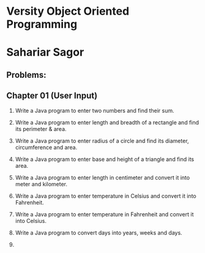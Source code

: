 # Versity Object Oriented Programming 
# Sahariar Sagor 

## Problems: 
## Chapter 01 (User Input)
1. Write a Java program to enter two numbers and find their sum.
2. Write a Java program to enter length and breadth of a rectangle and find its perimeter 
& area.

3.  Write a Java program to enter radius of a circle and find its diameter, circumference 
and area.

4.  Write a Java program to enter base and height of a triangle and find its area.

5.  Write a Java program to enter length in centimeter and convert it into meter and 
kilometer.

6.  Write a Java program to enter temperature in Celsius and convert it into Fahrenheit.

7.  Write a Java program to enter temperature in Fahrenheit and convert it into Celsius. 

8. Write a Java program to convert days into years, weeks and days.

9. 